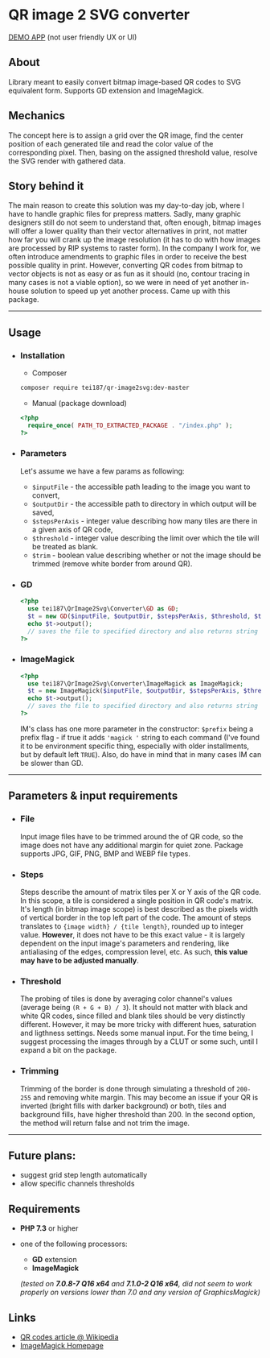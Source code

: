 # QR image 2 SVG converter

[DEMO APP](https://qrgen.xowergs.wirt16.bhlink.pl) (not user friendly UX or UI)

## About
Library meant to easily convert bitmap image-based QR codes to SVG equivalent form. Supports GD extension and ImageMagick.

## Mechanics
The concept here is to assign a grid over the QR image, find the center position of each generated tile and read the color value of the corresponding pixel. Then, basing on the assigned threshold value, resolve the SVG render with gathered data.

## Story behind it
The main reason to create this solution was my day-to-day job, where I have to handle graphic files for prepress matters. Sadly, many graphic designers still do not seem to understand that, often enough, bitmap images will offer a lower quality than their vector alternatives in print, not matter how far you will crank up the image resolution (it has to do with how images are processed by RIP systems to raster form). In the company I work for, we often introduce amendments to graphic files in order to receive the best possible quality in print. However, converting QR codes from bitmap to vector objects is not as easy or as fun as it should (no, contour tracing in many cases is not a viable option), so we were in need of yet another in-house solution to speed up yet another process. Came up with this package.

---

## Usage

* ### Installation
  * Composer
  ```sh
  composer require tei187/qr-image2svg:dev-master
  ```
  * Manual (package download)
  ```php
  <?php
    require_once( PATH_TO_EXTRACTED_PACKAGE . "/index.php" );
  ?>
  ```

* ### Parameters
  Let's assume we have a few params as following:
  * `$inputFile` - the accessible path leading to the image you want to convert,
  * `$outputDir` - the accessible path to directory in which output will be saved,
  * `$stepsPerAxis` - integer value describing how many tiles are there in a given axis of QR code,
  * `$threshold` - integer value describing the limit over which the tile will be treated as blank.
  * `$trim` - boolean value describing whether or not the image should be trimmed (remove white border from around QR).

* ### GD
  ```php
  <?php
    use tei187\QrImage2Svg\Converter\GD as GD;
    $t = new GD($inputFile, $outputDir, $stepsPerAxis, $threshold, $trim);
    echo $t->output();
    // saves the file to specified directory and also returns string with SVG.
  ?>
  ```
* ### ImageMagick
  ```php
  <?php
    use tei187\QrImage2Svg\Converter\ImageMagick as ImageMagick;
    $t = new ImageMagick($inputFile, $outputDir, $stepsPerAxis, $threshold, $trim, $prefix);
    echo $t->output();
    // saves the file to specified directory and also returns string with SVG.
  ?>
  ```
  IM's class has one more parameter in the constructor: `$prefix` being a prefix flag - if true it adds `'magick '` string to each command (I've found it to be environment specific thing, especially with older installments, but by default left `TRUE`). Also, do have in mind that in many cases IM can be slower than GD.

---

## Parameters & input requirements
* ### File

  Input image files have to be trimmed around the of QR code, so the image does not have any additional margin for quiet zone. Package supports JPG, GIF, PNG, BMP and WEBP file types.

* ### Steps

  Steps describe the amount of matrix tiles per X or Y axis of the QR code. In this scope, a tile is considered a single position in QR code's matrix. It's length (in bitmap image scope) is best described as the pixels width of vertical border in the top left part of the code. The amount of steps translates to `{image width} / {tile length}`, rounded up to integer value. **However**, it does not have to be this exact value - it is largely dependent on the input image's parameters and rendering, like antialiasing of the edges, compression level, etc. As such, **this value may have to be adjusted manually**.

* ### Threshold

  The probing of tiles is done by averaging color channel's values (average being `(R + G + B) / 3`). It should not matter with black and white QR codes, since filled and blank tiles should be very distinctly different. However, it may be more tricky with different hues, saturation and ligthness settings. Needs some manual input. For the time being, I suggest processing the images through by a CLUT or some such, until I expand a bit on the package.

* ### Trimming

  Trimming of the border is done through simulating a threshold of `200-255` and removing white margin. This may become an issue if your QR is inverted (bright fills with darker background) or both, tiles and background fills, have higher threshold than 200. In the second option, the method will return false and not trim the image.

---

## Future plans:
* suggest grid step length automatically
* allow specific channels thresholds

## Requirements
* **PHP 7.3** or higher
* one of the following processors:
  * **GD** extension
  * **ImageMagick** 
  
  *(tested on **7.0.8-7 Q16 x64** and **7.1.0-2 Q16 x64**, did not seem to work properly on versions lower than 7.0 and any version of GraphicsMagick)*

## Links
* [QR codes article @ Wikipedia](https://en.wikipedia.org/wiki/QR_code)
* [ImageMagick Homepage](https://imagemagick.org/)
